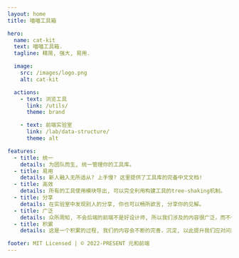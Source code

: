```yaml
---
layout: home
title: 喵喵工具箱

hero:
  name: cat-kit
  text: 喵喵工具箱.
  tagline: 精简, 强大, 易用.

  image:
    src: /images/logo.png
    alt: cat-kit

  actions:
    - text: 浏览工具
      link: /utils/
      theme: brand

    - text: 前端实验室
      link: /lab/data-structure/
      theme: alt

features:
  - title: 统一
    details: 为团队而生, 统一管理你的工具库。
  - title: 易用
    details: 新人融入无所适从? 上手慢? 这里提供了工具库的完备中文文档!
  - title: 高效
    details: 所有的工具使用模块导出, 可以完全利用构建工具的tree-shaking机制。
  - title: 分享
    details: 在实验室中发现别人的分享, 你也可以畅所欲言, 分享你的见解。
  - title: 广泛
    details: 众所周知, 不会后端的前端不是好设计师, 所以我们涉及的内容很广泛，而不仅仅是前端。
  - title: 积累
    details: 这是一个积累的过程, 我们的内容会不断的完善，沉淀, 以此提升我们应对问题的能力和效率。

footer: MIT Licensed | © 2022-PRESENT 元和前端
---
```


<!-- <script setup>
import { VPTeamMembers } from 'vitepress/theme'

const members = [
  {
    avatar: 'https://www.github.com/cabinet-fe.png',
    name: '前端小分队',
    title: '开发成员',
    links: [
      { icon: 'github', link: 'https://github.com/cabinet-fe' }
    ]
  }
]
</script>

<br>

<VPTeamMembers size="small" :members="members" /> -->